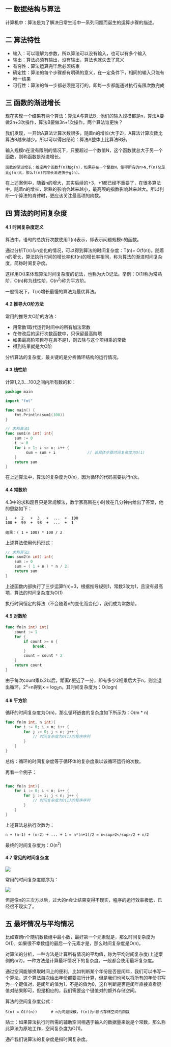 ## 一 数据结构与算法

计算机中：算法是为了解决日常生活中一系列问题而诞生的运算步骤的描述。 

## 二 算法特性

- 输入：可以理解为参数，所以算法可以没有输入，也可以有多个输入
- 输出：算法必须有输出，没有输出，算法也就失去了意义
- 有穷性：算法运算完毕后必须结束
- 确定性：算法的每个步骤都有明确的意义，在一定条件下，相同的输入只能有唯一结果
- 可行性：算法的每一步都必须是可行的，即每一步都能通过执行有限次数完成

## 三 函数的渐进增长

现在实现一个结果有两个算法：算法A与算法B，他们的输入规模都是n，算法A要做2n+3次操作，算法B要做3n+1次操作，两个算法谁更快？  

我们发现，一开始A算法计算次数很多，随着n的增长(大于2)，A算法计算次数比算法B越来越少。所以可以得出结论：算法A整体上比算法B好。  

输入规模n在没有限制的情况下，只要超过一个数值N，这个函数就总大于另一个函数，则称函数是渐进增长。  

```
函数的渐进增长：给定两个函数f(n)和g(n)，如果存在一个整数N，使得所有的n>N,f(n)总是比g(n)大，那么f(n)的增长渐进快于g(n)。    
```

在上述案例中，随着n的增大，其实后续的+3，+1都已经不重要了，在很多算法中，随着n的增长，常熟的影响会越来越小，最高项的指数影响越来越大。所以判断一个算法的肖律时，更应该关注最高项的阶数。  

## 四 算法的时间复杂度

#### 4.1 时间复杂度定义

算法中，语句的总执行次数使用T(n)表示，即表示问题规模n的函数。  

通过分析T(n)与n变化的情况，可以得到算法的时间复杂度：T(n)= O(f(n))。随着n的增长，算法执行时间的增长率和f(n)的增长率相同，称为算法的渐进时间复杂度，简称时间复杂度。  

这样用O()来体现算法时间复杂度的记法，也称为大O记法。举例：O(1)称为常熟阶，O(n)称为线性阶，O(n<sup>2</sup>)称为平方阶。

一般情况下，T(n)增长最慢的算法为最优算法。  

#### 4.2 推导大O阶方法

常用的推导大O阶的方法：
- 用常数1取代运行时间中的所有加法常数
- 在修改后的运行次数函数中，只保留最高阶项
- 如果最高阶项目存在且不是1，则去除与这个项相乘的常数
- 得到结果就是大O阶  

分析算法的复杂度，最关键的是分析循环结构的运行情况。  

#### 4.3 线性阶

计算1,2,3....100之间内所有数的和：
```go
package main

import "fmt"

func main() {
    fmt.Println(sum1(100))
}

// 求和算法1
func sum1(n int) int{
    sum := 0
    i := 0
    for i = 1; i <= n; i++ {
         sum = sum + i              // 该具体步骤时间复杂度为O(1)
    }
    return sum
}

```

在上述算法中，算法的复杂度为O(n)，因为循环的代码需要执行n次。

#### 4.4 常数阶

4.3中的求和题目只是常规解法，数学家高斯在小时候在几分钟内给出了答案，他的思路如下：
```
1   +  2   +  3   +  ...  +  100
100 +  99  +  98  +  ...  +  1

结果：( 1 + 100) * 100 / 2
```
上述算法使用代码形式：
```go
// 求和算法2
func sum2(n int) int{
    sum := 0
    sum = ( 1 + n ) * n / 2;
    return sum
}
```

上述函数内部执行了三步运算f(n)=3，根据推导规则1，常数3改为1，且没有最高项，算法的时间复杂度为O(1)  

执行时间恒定的算法（不会随着n的变化而变化），我们成为常数阶。  

#### 4.5 对数阶

```go
func fn(n int) int{
    count := 1
    for {
        if count >= n {
            break;
        }
        count = count * 2
    }
    return count
}
```

由于每次count乘以2以后，距离n更近了一分，即有多少2相乘后大于n，则会退出循环，2<sup>x</sup>=n得到x = log<sub>2</sub>n。其时间复杂度为：O(logn)

#### 4.6 平方阶

循环的时间复杂度为O(n)，那么循环嵌套的复杂度如下所示为：O(m * n)
```go
func fn(m int, n int){
    for i := 0; i < m; i++ {
        for j := 0; j < n; j++ {
            // 时间复杂度为O(1)的程序序列
        }
    }
}
```

总结：循环的时间复杂度等于循环体的复杂度乘以该循环运行的次数。  

再看一个例子：
```go

func fn(n int){
    for i := 0; i < n; i++ {
        for j := i; j < n; j++ {
            // 时间复杂度为O(1)的程序序列
        }
    }
}
```
上述算法总执行次数为： 
```
n + (n-1) + (n-2) + ... + 1 = n*(n+1)/2 = n<sup>2</sup>/2 + n/2
```
最终的时间复杂度为：O(n<sup>2</sup>)


#### 4.7 常见的时间复杂度

![](/images/gaishu-fuzadu.png)

常用的时间复杂度顺序为：

![](/images/gaishu-fuzadu2.png)

但是像n的三次方以后，过大的n会让结果变得不现实，程序的运行效率极低，已经很不现实了。

## 五 最坏情况与平均情况  

比如查询n个随机数数组中最小数，最好第一个元素就是，那么时间复杂度为O(1)，如果很不幸数组的最后一个元素才是，那么时间复杂度是O(n)。  

对算法的分析，一种方法是计算所有情况的平均值，称为平均时间复杂度(上述案例的n/2)，一种方法是计算最坏情况下的复杂度。一般都会使用最坏复杂度。  

通过空间能够换取时间上的便利，比如判断某个年份是否是闰年，我们可以书写一个算法，这个算法每次给出年份都要进行计算，但是我们也可以将所有的年份书写为一个键值对，是闰年的值为1，不是的值为0，这样判断是否是闰年直接查看键值对结果即可，但是相应的，我们需要这个键值对的额外存储空间。  

算法的空间复杂度公式：
```
S(n) = O(f(n))      # n为问题规模，f(n)为n锁占存储空间的函数
```

贴士：如果算法执行时所需的辅助空间相遇于输入的数据量来说是个常数，那么称此算法为原地工作，空间复杂度为O(1)。  

通产我们说算法的复杂度是指时间复杂度。  